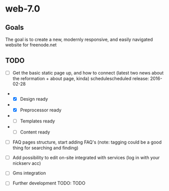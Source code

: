 # web-7.0

## Goals

The goal is to create a new, modernly responsive, and easily navigated website for freenode.net

## TODO
- [ ]  Get the basic static page up, and how to connect (latest two news about the reformation + about page, kinda) schedulescheduled release: 2016-02-28

* - [x]  Design ready

* - [x] Preprocessor ready

* -[ ] Templates ready

* - [ ] Content ready

- [ ] FAQ pages structure, start adding FAQ's (note: tagging could be a good thing for searching and finding) 

- [ ] Add possibility to edit on-site integrated with services (log in with your nickserv acc)

- [ ] Gms integration

- [ ] Further development TODO: TODO
